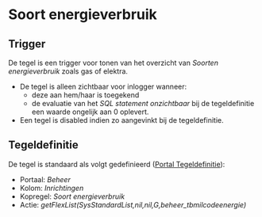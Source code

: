 # Soort energieverbruik

## Trigger

De tegel is een trigger voor tonen van het overzicht van *Soorten energieverbruik* zoals gas of elektra.

* De tegel is alleen zichtbaar voor inlogger wanneer:
  * deze aan hem/haar is toegekend
  * de evaluatie van het *SQL statement onzichtbaar* bij de tegeldefinitie een waarde ongelijk aan 0 oplevert.
* Een tegel is disabled indien zo aangevinkt bij de tegeldefinitie.

## Tegeldefinitie

De tegel is standaard als volgt gedefinieerd ([Portal Tegeldefinitie](/docs/instellen_inrichten/portaldefinitie/portal_tegel.md)):

* Portaal: *Beheer*
* Kolom: *Inrichtingen*
* Kopregel: *Soort energieverbruik*
* Actie: *getFlexList(SysStandardList,nil,nil,G,beheer_tbmilcodeenergie)*
